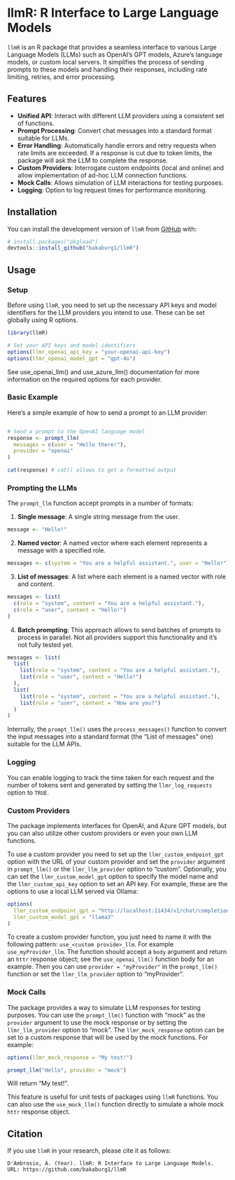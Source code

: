 
<!-- README.md is generated from README.Rmd. Please edit that file -->

# llmR: R Interface to Large Language Models

<!-- badges: start -->
<!-- badges: end -->

`llmR` is an R package that provides a seamless interface to various
Large Language Models (LLMs) such as OpenAI’s GPT models, Azure’s
language models, or custom local servers. It simplifies the process of
sending prompts to these models and handling their responses, including
rate limiting, retries, and error processing.

## Features

- **Unified API**: Interact with different LLM providers using a
  consistent set of functions.
- **Prompt Processing**: Convert chat messages into a standard format
  suitable for LLMs.
- **Error Handling**: Automatically handle errors and retry requests
  when rate limits are exceeded. If a response is cut due to token
  limits, the package will ask the LLM to complete the response.
- **Custom Providers**: Interrogate custom endpoints (local and online)
  and allow implementation of ad-hoc LLM connection functions.
- **Mock Calls**: Allows simulation of LLM interactions for testing
  purposes.
- **Logging**: Option to log request times for performance monitoring.

## Installation

You can install the development version of `llmR` from
[GitHub](https://github.com/bakaburg1/llmR) with:

``` r
# install.packages("pkgload")
devtools::install_github("bakaburg1/llmR")
```

## Usage

### Setup

Before using `llmR`, you need to set up the necessary API keys and model
identifiers for the LLM providers you intend to use. These can be set
globally using R options.

``` r
library(llmR)

# Set your API keys and model identifiers
options(llmr_openai_api_key = "your-openai-api-key")
options(llmr_openai_model_gpt = "gpt-4o")
```

See use_openai_llm() and use_azure_llm() documentation for more
information on the required options for each provider.

### Basic Example

Here’s a simple example of how to send a prompt to an LLM provider:

``` r

# Send a prompt to the OpenAI language model
response <- prompt_llm(
  messages = c(user = "Hello there!"),
  provider = "openai"
)

cat(response) # cat() allows to get a formatted output
```

### Prompting the LLMs

The `prompt_llm` function accept prompts in a number of formats:

1.  **Single message**: A single string message from the user.

``` r
message <- "Hello!"
```

2.  **Named vector**: A named vector where each element represents a
    message with a specified role.

``` r
messages <- c(system = "You are a helpful assistant.", user = "Hello!")
```

3.  **List of messages**: A list where each element is a named vector
    with role and content.

``` r
messages <- list(
  c(role = "system", content = "You are a helpful assistant."),
  c(role = "user", content = "Hello!")
)
```

4.  **Batch prompting**: This approach allows to send batches of prompts
    to process in parallel. Not all providers support this functionality
    and it’s not fully tested yet.

``` r
messages <- list(
  list(
    list(role = "system", content = "You are a helpful assistant."),
    list(role = "user", content = "Hello!")
  ),
  list(
    list(role = "system", content = "You are a helpful assistant."),
    list(role = "user", content = "How are you?")
  )
)
```

Internally, the `prompt_llm()` uses the `process_messages()` function to
convert the input messages into a standard format (the “List of
messages” one) suitable for the LLM APIs.

### Logging

You can enable logging to track the time taken for each request and the
number of tokens sent and generated by setting the `llmr_log_requests`
option to `TRUE`.

### Custom Providers

The package implements interfaces for OpenAI, and Azure GPT models, but
you can also utilize other custom providers or even your own LLM
functions.

To use a custom provider you need to set up the
`llmr_custom_endpoint_gpt` option with the URL of your custom provider
and set the `provider` argument in `prompt_llm()` or the
`llmr_llm_provider` option to “custom”. Optionally, you can set the
`llmr_custom_model_gpt` option to specify the model name and the
`llmr_custom_api_key` option to set an API key. For example, these are
the options to use a local LLM served via Ollama:

``` r
options(
  llmr_custom_endpoint_gpt = "http://localhost:11434/v1/chat/completions",
  llmr_custom_model_gpt = "llama3"
)
```

To create a custom provider function, you just need to name it with the
following pattern: `use_<custom provide>_llm`. For example
`use_myProvider_llm`. The function should accept a `body` argument and
return an `httr` response object; see the `use_openai_llm()` function
body for an example. Then you can use `provider = "myProvider"` in the
`prompt_llm()` function or set the `llmr_llm_provider` option to
“myProvider”.

### Mock Calls

The package provides a way to simulate LLM responses for testing
purposes. You can use the `prompt_llm()` function with “mock” as the
`provider` argument to use the mock response or by setting the
`llmr_llm_provider` option to “mock”. The `llmr_mock_response` option
can be set to a custom response that will be used by the mock functions.
For example:

``` r
options(llmr_mock_response = "My test!")

prompt_llm("Hello", provider = "mock")
```

Will return “My test!”.

This feature is useful for unit tests of packages using `llmR`
functions. You can also use the `use_mock_llm()` function directly to
simulate a whole mock `httr` response object.

## Citation

If you use `llmR` in your research, please cite it as follows:

    D'Ambrosio, A. (Year). llmR: R Interface to Large Language Models. URL: https://github.com/bakaburg1/llmR
